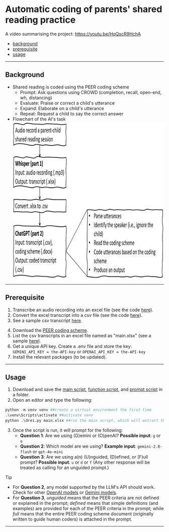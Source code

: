 # Automatic coding of parents' shared reading practice
A video summarising the project: https://youtu.be/HqQscR9HchA  
- [background](#background)
- [prerequisite](#prerequisite)
- [usage](#usage)
<!--- [fancy output](#fancy-output)-->

---

## Background
- Shared reading is coded using the PEER coding scheme
  - Prompt: Ask questions using CROWD (completion, recall, open-end, wh, distancing)
  - Evaluate: Praise or correct a child's utterance
  - Expand: Elaborate on a child's utterance
  - Repeat: Request a child to say the correct answer
- Flowchart of the AI's task  
  <img src="./flowchart.png" width=auto height="500">
---
## Prerequisite
<!--### Transcribe an audio file-->
1. Transcribe an audio recording into an excel file (see the code [here](https://github.com/smy1/swlab/blob/main/script/audio2xlsx.ipynb)).
2. Convert the excel transcript into a csv file (see the code [here](https://github.com/smy1/swlab/blob/main/script/convert_xl_csv_utf8.py)).
3. See a sample csv transcript [here](./x33.csv).
<!--### Code the transcript-->
4. Download the [PEER coding scheme](./peer_full.docx).
5. List the csv transcripts in an excel file named as "main.xlsx" (see a sample [here](./main.xlsx)).
6. Get a unique API key. Create a .env file and store the key: `GEMINI_API_KEY = the-API-key` or `OPENAI_API_KEY = the-API-key`
7. Install the relevant packages (to be updated).
---
## Usage
1. Download and save the [main script](./drei.py), [function script](./drei_func.py), and [prompt script](./drei_prompt.py)<!-- (all of which are modified from [Prof Tsai's original script](https://github.com/peculab/autogen_project/blob/main/DRai/DRai.py))--> in a folder.
2. Open an editor <!--(e.g., [Kate](https://kate-editor.org/) or [VS Code](https://code.visualstudio.com/))--> and type the following:
```python
python -m venv venv ##create a virtual environment the first time
.\venv\Scripts\activate ##activate venv
python .\drei.py main.xlsx ##run the main script, which will extract the csv transcripts from the excel file.
```
3. Once the script is run, it will prompt for the following:
   - **Question 1**: Are we using (G)emini or (O)penAI? **Possible input**: `g` or `o`
   - **Question 2**: Which model are we using? **Example input**: `gemini-2.0-flash` or `gpt-4o-mini`
   - **Question 3**: Are we using a(n) (U)nguided, (D)efined, or (F)ull prompt? **Possible input**: `u` or `d` or `f` (Any other response will be treated as calling for an unguided prompt.)
>[!Tip]
>- For **Question 2**, any model supported by the LLM's API should work. Check for other [OpenAI models](https://platform.openai.com/docs/models) or [Gemini models](https://ai.google.dev/gemini-api/docs/models).  
>- For **Question 3**, *unguided* means that the PEER criteria are not defined or explained in the prompt; *defined* means that simple definitions (and examples) are provided for each of the PEER criteria in the prompt; while *full* means that the entire PEER coding scheme document (originally written to guide human coders) is attached in the prompt.

---

<!--## Fancy output
1. Prof Tsai's original script stores the coded transcript as a csv file.
2. Sum of scores can be calculated using this [Python script](./summary.py).

__Wishlist__
- Compare English/Chinese prompts with English/Chinese transcripts.
- Transform the scores into a 7-point Likert scale.
- Create a simple (yet appealing) html page that displays the scores.
- Create a plot that displays how the parent fared in relation to other parents with a similar-aged child.
- Provide some advice/encouragement as to which DR strategy the parent can improve on.
- Print this summary as a pdf to be sent to the parent (if they wish to keep a copy).-->
